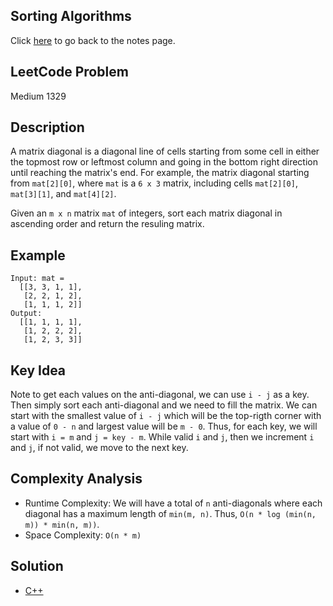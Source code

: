## Sorting Algorithms
Click [here](../notes.md) to go back to the notes page.

## LeetCode Problem
Medium 1329

## Description
A matrix diagonal is a diagonal line of cells starting from some cell in either the topmost row or leftmost column and going in the bottom right direction until reaching the matrix's end. For example, the matrix diagonal starting from `mat[2][0]`, where `mat` is a `6 x 3` matrix, including cells `mat[2][0]`, `mat[3][1]`, and `mat[4][2]`.

Given an `m x n` matrix `mat` of integers, sort each matrix diagonal in ascending order and return the resuling matrix.

## Example
```
Input: mat =
  [[3, 3, 1, 1],
   [2, 2, 1, 2],
   [1, 1, 1, 2]]
Output:
  [[1, 1, 1, 1],
   [1, 2, 2, 2],
   [1, 2, 3, 3]]
```

## Key Idea
Note to get each values on the anti-diagonal, we can use `i - j` as a key. Then simply sort each anti-diagonal and we need to fill the matrix. We can start with the smallest value of `i - j` which will be the top-rigth corner with a value of `0 - n` and largest value will be `m - 0`. Thus, for each key, we will start with `i = m` and `j = key - m`. While valid `i` and `j`, then we increment `i` and `j`, if not valid, we move to the next key.

## Complexity Analysis
- Runtime Complexity: We will have a total of `n` anti-diagonals where each diagonal has a maximum length of `min(m, n)`. Thus, `O(n * log (min(n, m)) * min(n, m))`.
- Space Complexity: `O(n * m)`

## Solution
- [C++](solution.cpp)
